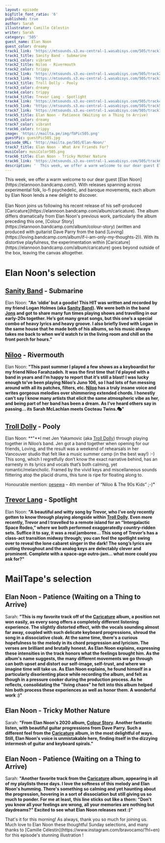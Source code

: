 ```yaml
---
layout: episode
bigTitle_font_ratio: '6'
published: true
author: Sarah
illustrator: Camille Célestin
writer: Sarah
category: '505'
guest_name: Elan Noon
guest_color: dreamy
track1_link: 'https://mtsounds.s3.eu-central-1.wasabisys.com/505/track1.mp3'
track1_title: Sanity Band - Submarine
track1_color: vibrant
track2_title: Niloo - Rivermouth
track2_color: trippy
track2_link: 'https://mtsounds.s3.eu-central-1.wasabisys.com/505/track2.mp3'
track3_link: 'https://mtsounds.s3.eu-central-1.wasabisys.com/505/track3.mp3'
track3_title: Troll Dolly - Pooly
track3_color: dreamy
track4_color: trippy
track4_title: Trevor Lang - Spotlight
track4_link: 'https://mtsounds.s3.eu-central-1.wasabisys.com/505/track4.mp3'
track5_link: 'https://mtsounds.s3.eu-central-1.wasabisys.com/505/track5.mp3'
track7_link: 'https://mtsounds.s3.eu-central-1.wasabisys.com/505/track7.mp3'
track5_title: Elan Noon - Patience (Waiting on a Thing to Arrive)
track5_color: dreamy
track7_color: vibrant
track6_color: trippy
image: 'https://mailta.pe/img/fbPic505.png'
guestPic: guestPic505.jpg
episode_URL: 'http://mailta.pe/505/Elan-Noon/'
track7_title: Elan Noon - What Are Friends For?
musiColor: musiColor505.png
track6_title: Elan Noon - Tricky Mother Nature
track6_link: 'https://mtsounds.s3.eu-central-1.wasabisys.com/505/track6.mp3'
description: '  This week, we offer a warm welcome to our dear guest Elan Noon. With releases spanning across experimental folk, lo-fi psychedelic, and baroque movements, each album by Elan Noon lends a new delight to discover.'
---
```

<p id="introduction"> This week, we offer a warm welcome to our dear guest [Elan Noon](https://elannoon.bandcamp.com/). With releases spanning across experimental folk, lo-fi psychedelic, and baroque movements, each album by Elan Noon lends a new delight to discover.
<br><br>
  Elan Noon joins us following his recent release of his self-produced [Caricature](https://elannoon.bandcamp.com/album/caricature). The album differs dramatically from Elan Noon's previous work, particularly the album preceding this one, [Colour Story](https://elannoon.bandcamp.com/album/colour-story) (written and produced with guitarist Dave Parry from the band [Loving](https://loving.bandcamp.com/album/if-i-am-only-my-thoughts-2)). With its distortive playfulness, the experimentation within [Caricature](https://elannoon.bandcamp.com/album/caricature) goes beyond outside of the box, leaving the canvas altogether.  
</p>

# Elan Noon's selection

## [Sanity Band](https://sbsbsb.bandcamp.com/) - Submarine
Elan Noon: **"**An ‘oldie’ but a goodie! This HIT was written and recorded by my friend Logan Holmes (aka [Sanity Band](https://sbsbsb.bandcamp.com/)). We were both in the band [Jons](https://jawns.bandcamp.com/album/at-work-on-several-things) and got to share many fun times playing shows and travelling in our early-20s together. He’s got many great songs, but this one’s a special combo of heavy lyrics and heavy groove. I also briefly lived with Logan in the same house that he made both of his albums, so his music always takes me back to when we’d watch tv in the living room and chill on the front porch for hours.**"**

## [Niloo](https://niloo.bandcamp.com/album/niloo) - Rivermouth
Elan Noon: **"**This past summer I played a few shows as a keyboardist for my friend Niloo Farahzadeh. It was the first time that I’d played with a band in years and I’m happy to report that it’s still a blast! I was lucky enough to’ve been playing Niloo’s Juno 106, so I had lots of fun messing around with all its patches, filters, etc. [Niloo](https://niloo.bandcamp.com/album/niloo) has a truly insane voice and writes gorgeous melodies over shimmering extended chords. I honestly can’t say I know many artists that elicit the same atmospheric vibe as her, and being part of her band has been a dream. As I’ve heard others say in passing… its Sarah McLachlan meets Cocteau Twins.🎭**"**

## [Troll Dolly](https://trolldolly.bandcamp.com/album/heavens-mini-mart-3) - Pooly
Elan Noon: **"**I met Jen Yakamovic (aka [Troll Dolly](https://trolldolly.bandcamp.com/album/heavens-mini-mart-3)) through playing together in Niloo’s band. Jen got a band together when opening for our friends, Loving, and the result was a weekend of rehearsals in her Vancouver studio that felt like a music summer camp (in the best way!) :-) This song, which I regretfully don’t know the exact narrative behind, has an earnesty in its lyrics and vocals that’s both calming, yet romantic/melancholic. Framed by the vivid keys and miscellaneous sounds flittering atop the placid drums, this tune is ripe for floating along to.

Honourable mention: [pesewa](https://pesewa.bandcamp.com/) – 4th member of “Niloo & The 90s Kids” ;-)**"**

## [Trevor Lang](https://trevorlang.bandcamp.com/album/the-instruments-ep) - Spotlight
Elan Noon: **"**A beautiful and witty song by Trevor, who I’ve only recently gotten to know through playing alongside within [Troll Dolly](https://trolldolly.bandcamp.com/album/heavens-mini-mart-3). Even more recently, Trevor and I travelled to a remote island for an “Intergalactic Space Rodeo,” where we both performed exaggeratedly country-ridden sets. Suffice it to say, it was a real jamboree… This song of Trevor’s has a class-act transition midway through; you can feel the spotlight swing over to reveal the lone cabaret singer in the dark! The song’s lyrics are cutting throughout and the analog keys are delectably clever and prominent. Complete with a space-age outro-jam… what more could you ask for?**"**

# MailTape's selection

## Elan Noon - Patience (Waiting on a Thing to Arrive)
Sarah: **"**This is my favorite track off of the [Caricature](https://elannoon.bandcamp.com/album/caricature) album, a position not won easily, as every song offers a completely different listening experience. The slightly distorted effect, with the vocals sounding almost far away, coupled with such delicate keyboard progressions, shroud the song in a dissociative cloak. At the same time, there's a curious hopefulness to the melody in its chord progression and lyricism. The verses are brilliant and brutally honest. As Elan Noon explains, expressing these intensities in the track honors what the feelings brought him. As the album's name suggests, the many different movements we go through can both upset and distort our self-image, self-trust, and where we imagine time will take us. As Elan Noon explains, he found himself in a particularly disorienting place while recording the album, and felt as though in a pressure cooker during the production process. As he reflects, consolidating the "living chaos" he felt into this album helped him both process these experiences as well as honor them. A wonderful work :)**"**

## Elan Noon - Tricky Mother Nature
Sarah: **"**From Elan Noon's 2020 album, [Colour Story](https://elannoon.bandcamp.com/album/colour-story). Another fantastic listen, with beautiful guitar progressions from Dave Parry. Such a different feel from the [Caricature](https://elannoon.bandcamp.com/album/caricature) album, in the most delightful of ways. Still, Elan Noon's voice is unmistakable here, finding itself in the dizzying intermesh of guitar and keyboard spirals.**"**

## Elan Noon - Patience (Waiting on a Thing to Arrive)
Sarah: **"**Another favorite track from the [Caricature](https://elannoon.bandcamp.com/album/caricature) album, appearing in all of my playlists these days. I love the softness of this melody and Elan Noon's humming. There's something so calming and yet haunting about the progression, hovering in a sort of dissociation but still giving us so much to ponder. For me at least, this line sticks out like a thorn: 
"Don't you know all your feelings are wrong, all your memories are nothing but daydreams?" Excited to see what Elan Noon releases next :)**"**

<p id="outroduction">That's it for this morning! As always, thank you so much for joining us. Much love to Elan Noon these thoughtful Sunday selections, and many thanks to [Camille Célestin](https://www.instagram.com/bravocamo/?hl=en) for this episode's stunning illustration !</p>
